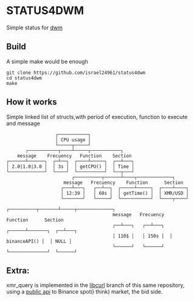 # STATUS4DWM
Simple status for [dwm](https://dwm.suckless.org/)

## Build
A simple make would be enough
```
git clone https://github.com/israel24961/status4dwm
cd status4dwm
make
```
## How it works
Simple linked list of structs,with  period of execution, function to execute and message

```
                  ┌───────────┐
                  │ CPU usage │
                  └─────┬─────┘
       ┌───────────┬────┴─────┬───────────┐
    message    Frecuency   Function    Section
┌──────┴──────┐  ┌─┴──┐  ┌────┴─────┐  ┌──┴───┐
│ 2.0|1.0|3.0 │  │ 3s │  │ getCPU() │  │ Time │
└─────────────┘  └────┘  └──────────┘  └──┬───┘
                        ┌──────────┬──────┴────┬─────────────┐
                     message   Frecuency    Function      Section
                    ┌───┴───┐   ┌──┴──┐  ┌─────┴─────┐  ┌────┴────┐
                    │ 12:39 │   │ 60s │  │ getTime() │  │ XMR/USD │
                    └───────┘   └─────┘  └───────────┘  └────┬────┘
                                          ┌──────────┬───────┴─────┬─────────────┐
                                       message   Frecuency      Function      Section
                                       ┌──┴───┐   ┌──┴───┐  ┌──────┴───────┐  ┌──┴───┐
                                       │ 110$ │   │ 150s │  │ binanceAPI() │  │ NULL │
                                       └──────┘   └──────┘  └──────────────┘  └──────┘
```
## Extra:
xmr_query is implemented in the [libcurl](https://github.com/israel24961/status4dwm/tree/libcurl) branch of this same repository, using a [public api](https://binance-docs.github.io/apidocs/spot/en/#wallet-endpoints) to Binance spot(i think) market, the bid side.
